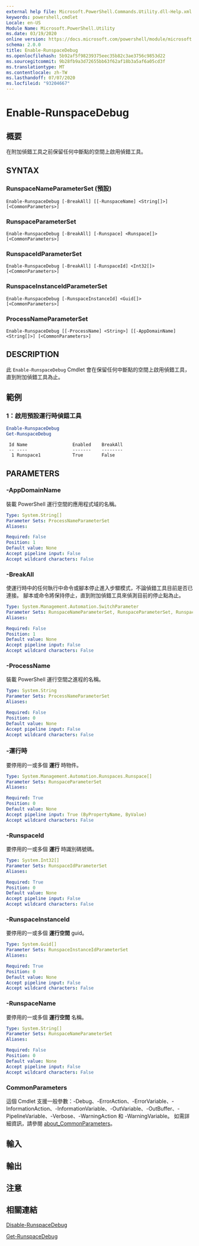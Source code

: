```yaml
---
external help file: Microsoft.PowerShell.Commands.Utility.dll-Help.xml
keywords: powershell,cmdlet
Locale: en-US
Module Name: Microsoft.PowerShell.Utility
ms.date: 03/19/2020
online version: https://docs.microsoft.com/powershell/module/microsoft.powershell.utility/enable-runspacedebug?view=powershell-6&WT.mc_id=ps-gethelp
schema: 2.0.0
title: Enable-RunspaceDebug
ms.openlocfilehash: 5b92af5f98239375eec35b82c3ae3756c9853d22
ms.sourcegitcommit: 9b28fb9a3d72655bb63f62af18b3a5af6a05cd3f
ms.translationtype: MT
ms.contentlocale: zh-TW
ms.lasthandoff: 07/07/2020
ms.locfileid: "93204667"
---
```

# Enable-RunspaceDebug

## 概要
在附加偵錯工具之前保留任何中斷點的空間上啟用偵錯工具。

## SYNTAX

### RunspaceNameParameterSet (預設) 

```
Enable-RunspaceDebug [-BreakAll] [[-RunspaceName] <String[]>] [<CommonParameters>]
```

### RunspaceParameterSet

```
Enable-RunspaceDebug [-BreakAll] [-Runspace] <Runspace[]> [<CommonParameters>]
```

### RunspaceIdParameterSet

```
Enable-RunspaceDebug [-BreakAll] [-RunspaceId] <Int32[]> [<CommonParameters>]
```

### RunspaceInstanceIdParameterSet

```
Enable-RunspaceDebug [-RunspaceInstanceId] <Guid[]> [<CommonParameters>]
```

### ProcessNameParameterSet

```
Enable-RunspaceDebug [[-ProcessName] <String>] [[-AppDomainName] <String[]>] [<CommonParameters>]
```

## DESCRIPTION

此 `Enable-RunspaceDebug` Cmdlet 會在保留任何中斷點的空間上啟用偵錯工具，直到附加偵錯工具為止。

## 範例

### 1：啟用預設運行時偵錯工具

```powershell
Enable-RunspaceDebug
Get-RunspaceDebug
```

```Output
 Id Name                 Enabled    BreakAll
 -- ----                 -------    --------
  1 Runspace1            True       False
```

## PARAMETERS

### -AppDomainName

裝載 PowerShell 運行空間的應用程式域的名稱。

```yaml
Type: System.String[]
Parameter Sets: ProcessNameParameterSet
Aliases:

Required: False
Position: 1
Default value: None
Accept pipeline input: False
Accept wildcard characters: False
```

### -BreakAll

使運行時中的任何執行中命令或腳本停止進入步驟模式，不論偵錯工具目前是否已連接。 腳本或命令將保持停止，直到附加偵錯工具來偵測目前的停止點為止。

```yaml
Type: System.Management.Automation.SwitchParameter
Parameter Sets: RunspaceNameParameterSet, RunspaceParameterSet, RunspaceIdParameterSet
Aliases:

Required: False
Position: 1
Default value: None
Accept pipeline input: False
Accept wildcard characters: False
```

### -ProcessName

裝載 PowerShell 運行空間之進程的名稱。

```yaml
Type: System.String
Parameter Sets: ProcessNameParameterSet
Aliases:

Required: False
Position: 0
Default value: None
Accept pipeline input: False
Accept wildcard characters: False
```

### -運行時

要停用的一或多個 **運行** 時物件。

```yaml
Type: System.Management.Automation.Runspaces.Runspace[]
Parameter Sets: RunspaceParameterSet
Aliases:

Required: True
Position: 0
Default value: None
Accept pipeline input: True (ByPropertyName, ByValue)
Accept wildcard characters: False
```

### -RunspaceId

要停用的一或多個 **運行** 時識別碼號碼。

```yaml
Type: System.Int32[]
Parameter Sets: RunspaceIdParameterSet
Aliases:

Required: True
Position: 0
Default value: None
Accept pipeline input: False
Accept wildcard characters: False
```

### -RunspaceInstanceId

要停用的一或多個 **運行空間** guid。

```yaml
Type: System.Guid[]
Parameter Sets: RunspaceInstanceIdParameterSet
Aliases:

Required: True
Position: 0
Default value: None
Accept pipeline input: False
Accept wildcard characters: False
```

### -RunspaceName

要停用的一或多個 **運行空間** 名稱。

```yaml
Type: System.String[]
Parameter Sets: RunspaceNameParameterSet
Aliases:

Required: False
Position: 0
Default value: None
Accept pipeline input: False
Accept wildcard characters: False
```

### CommonParameters

這個 Cmdlet 支援一般參數：-Debug、-ErrorAction、-ErrorVariable、-InformationAction、-InformationVariable、-OutVariable、-OutBuffer、-PipelineVariable、-Verbose、-WarningAction 和 -WarningVariable。 如需詳細資訊，請參閱 [about_CommonParameters](https://go.microsoft.com/fwlink/?LinkID=113216)。

## 輸入

## 輸出

## 注意

## 相關連結

[Disable-RunspaceDebug](Disable-RunspaceDebug.md)

[Get-RunspaceDebug](Get-RunspaceDebug.md)
